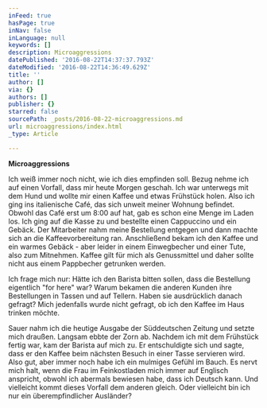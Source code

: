 ```yaml
---
inFeed: true
hasPage: true
inNav: false
inLanguage: null
keywords: []
description: Microaggressions
datePublished: '2016-08-22T14:37:37.793Z'
dateModified: '2016-08-22T14:36:49.629Z'
title: ''
author: []
via: {}
authors: []
publisher: {}
starred: false
sourcePath: _posts/2016-08-22-microaggressions.md
url: microaggressions/index.html
_type: Article

---
```

**Microaggressions**

Ich weiß immer noch nicht, wie ich dies empfinden soll. Bezug nehme ich auf einen Vorfall, dass mir heute Morgen geschah. Ich war unterwegs mit dem Hund und wollte mir einen Kaffee und etwas Frühstück holen. Also ich ging ins italienische Café, das sich unweit meiner Wohnung befindet. Obwohl das Café erst um 8:00 auf hat, gab es schon eine Menge im Laden los. Ich ging auf die Kasse zu und bestellte einen Cappuccino und ein Gebäck. Der Mitarbeiter nahm meine Bestellung entgegen und dann machte sich an die Kaffeevorbereitung ran. Anschließend bekam ich den Kaffee und ein warmes Gebäck - aber leider in einem Einwegbecher und einer Tute, also zum Mitnehmen. Kaffee gilt für mich als Genussmittel und daher sollte nicht aus einem Pappbecher getrunken werden.

Ich frage mich nur: Hätte ich den Barista bitten sollen, dass die Bestellung eigentlich "for here" war? Warum bekamen die anderen Kunden ihre Bestellungen in Tassen und auf Tellern. Haben sie ausdrücklich danach gefragt? Mich jedenfalls wurde nicht gefragt, ob ich den Kaffee im Haus trinken möchte. 

Sauer nahm ich die heutige Ausgabe der Süddeutschen Zeitung und setzte mich draußen. Langsam ebbte der Zorn ab. Nachdem ich mit dem Frühstück fertig war, kam der Barista auf mich zu. Er entschuldigte sich und sagte, dass er den Kaffee beim nächsten Besuch in einer Tasse servieren wird. Also gut, aber immer noch habe ich ein mulmiges Gefühl im Bauch. Es nervt mich halt, wenn die Frau im Feinkostladen mich immer auf Englisch anspricht, obwohl ich abermals bewiesen habe, dass ich Deutsch kann. Und vielleicht kommt dieses Vorfall dem anderen gleich. Oder vielleicht bin ich nur ein überempfindlicher Ausländer?